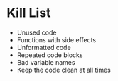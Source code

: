Kill List
=========
* Unused code
* Functions with side effects
* Unformatted code
* Repeated code blocks
* Bad variable names
* Keep the code clean at all times

